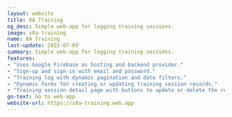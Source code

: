 ```yaml
---
layout: website
title: 8A Training
og_desc: Simple web-app for logging training sessions.
image: s8a-training
name: 8A Training
last-update: 2022-07-09
summary: Simple web-app for logging training sessions.
features:
- "Uses Google Firebase as hosting and backend provider."
- "Sign-up and sign-in with email and password."
- "Training log with dynamic pagination and date filters."
- "Dynamic forms for creating or updating training session records."
- "Training session detail page with buttons to update or delete the record."
go-text: Go to web-app
website-url: https://s8a-training.web.app
---
```

